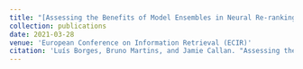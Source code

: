 ```yaml
---
title: "[Assessing the Benefits of Model Ensembles in Neural Re-ranking for Passage Retrieval]([https://dl.acm.org/citation.cfm?id=3287763](https://dl.acm.org/doi/abs/10.1007/978-3-030-72240-1_19))"
collection: publications
date: 2021-03-28
venue: 'European Conference on Information Retrieval (ECIR)'
citation: 'Luís Borges, Bruno Martins, and Jamie Callan. "Assessing the Benefits of Model Ensembles in Neural Re-ranking for Passage Retrieval." European Conference on Information Retrieval. 2021'
---
```

